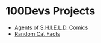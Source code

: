 100Devs Projects
===
* [Agents of S.H.I.E.L.D. Comics](https://ruinaz90.github.io/100devs/shield_comics/)
* [Random Cat Facts](https://ruinaz90.github.io/100devs/cat_fact/)
